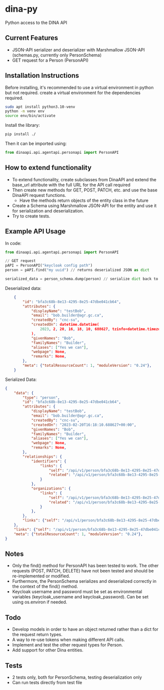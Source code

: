 # dina-py

Python access to the DINA API

## Current Features

* JSON-API serializer and deserializer with Marshmallow JSON-API (schemas.py, currently only PersonSchema)
* GET request for a Person (PersonAPI)

## Installation Instructions

Before installing, it's recommended to use a virtual environment in python but not required. create 
a virtual environment for the dependencies required.

```bash
sudo apt install python3.10-venv
python -m venv env
source env/bin/activate
```

Install the library:

```bash
pip install ./
```

Then it can be imported using:

```py
from dinaapi.api.agentapi.personapi import PersonAPI
```

## How to extend functionality 

* To extend functionality, create subclasses from DinaAPI and extend the base_url attribute with the full URL for the API call required
* Then create new methods for GET, POST, PATCH, etc. and use the base DinaAPI request functions.
    * Have the methods return objects of the entity class in the future
* Create a Schema using Marshmallow JSON-API for the entity and use it for serialization and deserialization.
* Try to create tests.

## Example API Usage

In code:
```py
from dinaapi.api.agentapi.personapi import PersonAPI

// GET request
pAPI = PersonAPI("keycloak config path")
person = pAPI.find("my uuid") // returns deserialized JSON as dict

serialized_data = person_schema.dump(person) // serialize dict back to valid JSON
```

Deserialized data:
```json
    {
        "id": "bfa3c68b-8e13-4295-8e25-47dbe041cb64",
        "attributes": {
            "displayName": "testBob",
            "email": "bob.builder@agr.gc.ca",
            "createdBy": "cnc-su",
            "createdOn": datetime.datetime(
                2023, 2, 20, 16, 18, 10, 688627, tzinfo=datetime.timezone.utc
            ),
            "givenNames": "Bob",
            "familyNames": "Builder",
            "aliases": ["Yes we can"],
            "webpage": None,
            "remarks": None,
        },
        "meta": {"totalResourceCount": 1, "moduleVersion": "0.24"},
    }
```

Serialized Data:
```json
{
    "data": {
        "type": "person",
        "id": "bfa3c68b-8e13-4295-8e25-47dbe041cb64",
        "attributes": {
            "displayName": "testBob",
            "email": "bob.builder@agr.gc.ca",
            "createdBy": "cnc-su",
            "createdOn": "2023-02-20T16:18:10.688627+00:00",
            "givenNames": "Bob",
            "familyNames": "Builder",
            "aliases": ["Yes we can"],
            "webpage": None,
            "remarks": None,
        },
        "relationships": {
            "identifiers": {
                "links": {
                    "self": "/api/v1/person/bfa3c68b-8e13-4295-8e25-47dbe041cb64/relationships/identifiers",
                    "related": "/api/v1/person/bfa3c68b-8e13-4295-8e25-47dbe041cb64/identifiers",
                }
            },
            "organizations": {
                "links": {
                    "self": "/api/v1/person/bfa3c68b-8e13-4295-8e25-47dbe041cb64/relationships/organizations",
                    "related": "/api/v1/person/bfa3c68b-8e13-4295-8e25-47dbe041cb64/organizations",
                }
            },
        },
        "links": {"self": "/api/v1/person/bfa3c68b-8e13-4295-8e25-47dbe041cb64"},
    },
    "links": {"self": "/api/v1/person/bfa3c68b-8e13-4295-8e25-47dbe041cb64"},
    "meta": {"totalResourceCount": 1, "moduleVersion": "0.24"},
}
```

## Notes

* Only the find() method for PersonAPI has been tested to work. The other requests (POST, PATCH, DELETE) have not been tested and should be re-implemented or modified.
* Furthermore, the PersonSchema serializes and deserialized correctly in the context of the find() method.
* Keycloak username and password must be set as environmental variables (keycloak_username and keycloak_password). Can be set using os.environ if needed.

## Todo

* Develop models in order to have an object returned rather than a dict for the request return types.
* A way to re-use tokens when making different API calls.
* Implement and test the other request types for Person.
* Add support for other Dina entities.

## Tests

* 2 tests only, both for PersonSchema, testing deserialization only
* Can run tests directly from test file
